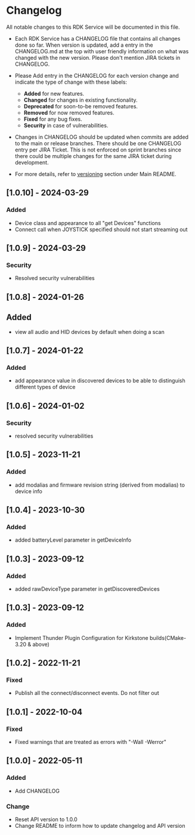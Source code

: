 # Changelog

All notable changes to this RDK Service will be documented in this file.

* Each RDK Service has a CHANGELOG file that contains all changes done so far. When version is updated, add a entry in the CHANGELOG.md at the top with user friendly information on what was changed with the new version. Please don't mention JIRA tickets in CHANGELOG. 

* Please Add entry in the CHANGELOG for each version change and indicate the type of change with these labels:
    * **Added** for new features.
    * **Changed** for changes in existing functionality.
    * **Deprecated** for soon-to-be removed features.
    * **Removed** for now removed features.
    * **Fixed** for any bug fixes.
    * **Security** in case of vulnerabilities.

* Changes in CHANGELOG should be updated when commits are added to the main or release branches. There should be one CHANGELOG entry per JIRA Ticket. This is not enforced on sprint branches since there could be multiple changes for the same JIRA ticket during development. 

* For more details, refer to [versioning](https://github.com/rdkcentral/rdkservices#versioning) section under Main README.
## [1.0.10] - 2024-03-29
### Added
- Device class and appearance to all "get Devices" functions
- Connect call when JOYSTICK specified should not start streaming out

## [1.0.9] - 2024-03-29
### Security
- Resolved security vulnerabilities

## [1.0.8] - 2024-01-26
## Added
- view all audio and HID devices by default when doing a scan

## [1.0.7] - 2024-01-22
### Added
- add appearance value in discovered devices to be able to distinguish different types of device

## [1.0.6] - 2024-01-02
### Security
- resolved security vulnerabilities

## [1.0.5] - 2023-11-21
### Added
- add modalias and firmware revision string (derived from modalias) to device info

## [1.0.4] - 2023-10-30
### Added
- added batteryLevel parameter in getDeviceInfo

## [1.0.3] - 2023-09-12
### Added
- added rawDeviceType parameter in getDiscoveredDevices

## [1.0.3] - 2023-09-12
### Added
- Implement Thunder Plugin Configuration for Kirkstone builds(CMake-3.20 & above)

## [1.0.2] - 2022-11-21
### Fixed
- Publish all the connect/disconnect events. Do not filter out

## [1.0.1] - 2022-10-04
### Fixed
- Fixed warnings that are treated as errors with "-Wall -Werror"

## [1.0.0] - 2022-05-11
### Added
- Add CHANGELOG

### Change
- Reset API version to 1.0.0
- Change README to inform how to update changelog and API version
